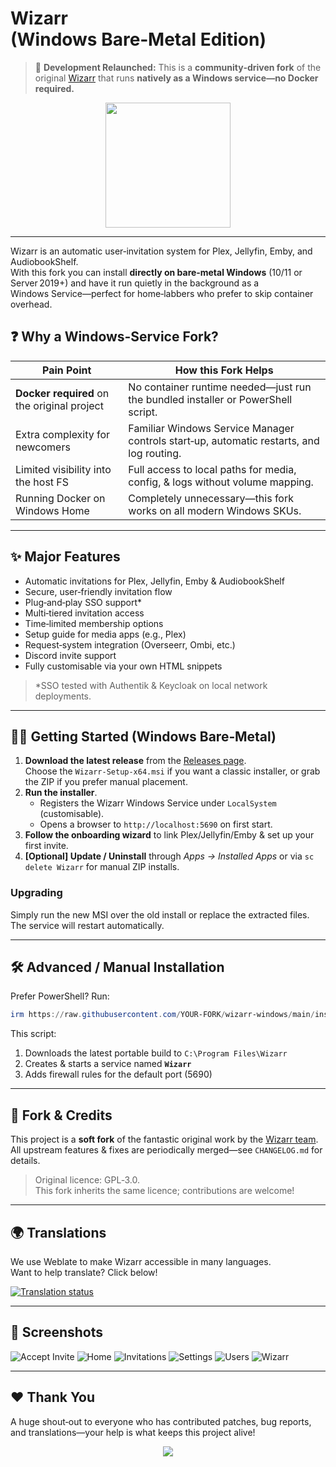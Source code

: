 # Wizarr (Windows Bare‑Metal Edition)

> 🚀 **Development Relaunched:** This is a **community‑driven fork** of the original [Wizarr](https://github.com/wizarrrr/wizarr) that runs **natively as a Windows service—no Docker required.**

<p align="center"><img src="./app/static/wizarr-logo.png" height="200"></p>

---

Wizarr is an automatic user‑invitation system for Plex, Jellyfin, Emby, and AudiobookShelf.  
With this fork you can install **directly on bare‑metal Windows** (10/11 or Server 2019+) and have it run quietly in the background as a Windows Service—perfect for home‑labbers who prefer to skip container overhead.

## ❓ Why a Windows‑Service Fork?

| Pain Point | How this Fork Helps |
|------------|---------------------|
| **Docker required** on the original project | No container runtime needed—just run the bundled installer or PowerShell script. |
| Extra complexity for newcomers | Familiar Windows Service Manager controls start‑up, automatic restarts, and log routing. |
| Limited visibility into the host FS | Full access to local paths for media, config, & logs without volume mapping. |
| Running Docker on Windows Home | Completely unnecessary—this fork works on all modern Windows SKUs. |

---

## ✨ Major Features

- Automatic invitations for Plex, Jellyfin, Emby & AudiobookShelf
- Secure, user‑friendly invitation flow
- Plug‑and‑play SSO support*
- Multi‑tiered invitation access
- Time‑limited membership options
- Setup guide for media apps (e.g., Plex)
- Request‑system integration (Overseerr, Ombi, etc.)
- Discord invite support
- Fully customisable via your own HTML snippets

> \*SSO tested with Authentik & Keycloak on local network deployments.

---

## 🏃‍♂️ Getting Started (Windows Bare‑Metal)

1. **Download the latest release** from the [Releases page](https://github.com/YOUR‑FORK/wizarr‑windows/releases).  
   Choose the `Wizarr‑Setup-x64.msi` if you want a classic installer, or grab the ZIP if you prefer manual placement.
2. **Run the installer**.  
   - Registers the Wizarr Windows Service under `LocalSystem` (customisable).  
   - Opens a browser to `http://localhost:5690` on first start.
3. **Follow the onboarding wizard** to link Plex/Jellyfin/Emby & set up your first invite.
4. **[Optional] Update / Uninstall** through *Apps → Installed Apps* or via `sc delete Wizarr` for manual ZIP installs.

### Upgrading

Simply run the new MSI over the old install or replace the extracted files. The service will restart automatically.

---

## 🛠️ Advanced / Manual Installation

Prefer PowerShell? Run:

```powershell
irm https://raw.githubusercontent.com/YOUR-FORK/wizarr-windows/main/install.ps1 | iex
```

This script:

1. Downloads the latest portable build to `C:\Program Files\Wizarr`  
2. Creates & starts a service named **`Wizarr`**
3. Adds firewall rules for the default port (5690)

---

## 🤝 Fork & Credits

This project is a **soft fork** of the fantastic original work by the [Wizarr team](https://github.com/wizarrrr/wizarr).  
All upstream features & fixes are periodically merged—see `CHANGELOG.md` for details.

> Original licence: GPL‑3.0.  
> This fork inherits the same licence; contributions are welcome!

---

## 🌍 Translations

We use Weblate to make Wizarr accessible in many languages.  
Want to help translate? Click below!

<a href="https://hosted.weblate.org/engage/wizarr/"><img src="https://hosted.weblate.org/widget/wizarr/wizarr-universal/287x66-grey.png" alt="Translation status" /></a>

---

## 📸 Screenshots

![Accept Invite](./screenshots/accept_invite.jpeg)
![Home](./screenshots/home.jpeg)
![Invitations](./screenshots/invitations.jpeg)
![Settings](./screenshots/settings.jpeg)
![Users](./screenshots/users.jpeg)
![Wizarr](./screenshots/wizard.jpeg)

---

## ❤️ Thank You

A huge shout‑out to everyone who has contributed patches, bug reports, and translations—your help is what keeps this project alive!

<p align="center">
  <a href="https://github.com/YOUR-FORK/wizarr-windows/graphs/contributors">
    <img src="https://contrib.rocks/image?repo=YOUR-FORK/wizarr-windows" />
  </a>
</p>
